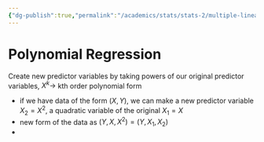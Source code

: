 ```yaml
---
{"dg-publish":true,"permalink":"/academics/stats/stats-2/multiple-linear-regression/","created":"2025-01-27T12:41:49.429-05:00","updated":"2025-07-07T17:33:00.014-04:00"}
---
```



# Polynomial Regression
Create new predictor variables by taking powers of our original predictor variables, $X^k\to$ kth order polynomial form
- if we have data of the form $(X,Y)$, we can make a new predictor variable $X_{2}=X^2$, a quadratic variable of the original $X_{1}=X$
- new form of the data as $(Y,X,X^2)=(Y,X_{1},X_{2})$
- 

